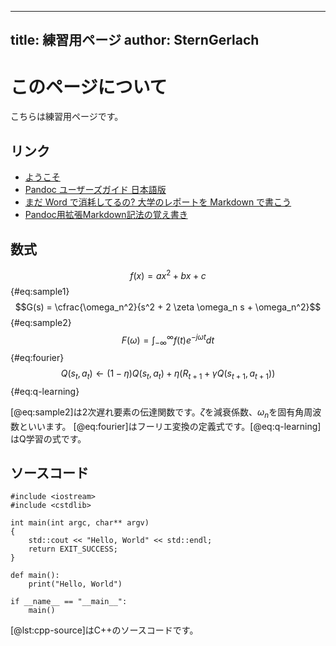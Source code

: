 
---
title:  練習用ページ
author: SternGerlach
---

<!--
 pandoc -s --filter pandoc-crossref -M "crossrefYaml=./crossref_config.yaml" -f markdown -t html5 --mathjax --css ./style.css ./sandbox.md > ./sandbox.html
-->

# このページについて

こちらは練習用ページです。

## リンク

- [ようこそ](./index.html)
- [Pandoc ユーザーズガイド 日本語版](http://sky-y.github.io/site-pandoc-jp/users-guide/)
- [まだ Word で消耗してるの? 大学のレポートを Markdown で書こう](https://qiita.com/Kumassy/items/5b6ae6b99df08fb434d9)
- [Pandoc用拡張Markdown記法の覚え書き](http://www.grkt.com/2013/01/14/1422)

## 数式

$$f(x) = ax^2 + bx + c$$ {#eq:sample1}
$$G(s) = \cfrac{\omega_n^2}{s^2 + 2 \zeta \omega_n s + \omega_n^2}$$ {#eq:sample2}
$$F(\omega) = \int_{-\infty}^{\infty} f(t) e^{-j \omega t} dt$$ {#eq:fourier}
$$Q(s_t, a_t) \leftarrow (1 - \eta) Q(s_t, a_t) + \eta (R_{t + 1} + \gamma Q(s_{t + 1}, a_{t + 1}))$$ {#eq:q-learning}

[@eq:sample2]は2次遅れ要素の伝達関数です。$\zeta$を減衰係数、$\omega_n$を固有角周波数といいます。
[@eq:fourier]はフーリエ変換の定義式です。[@eq:q-learning]はQ学習の式です。

## ソースコード

```{#lst:cpp-source .cpp .numberLines startFrom="1" caption="C++のソースコード"}
#include <iostream>
#include <cstdlib>

int main(int argc, char** argv)
{
    std::cout << "Hello, World" << std::endl;
    return EXIT_SUCCESS;
}
```

```{#lst:py-source .py .numberLines startFrom="1" caption="Pythonのソースコード"}
def main():
    print("Hello, World")

if __name__ == "__main__":
    main()
```

[@lst:cpp-source]はC++のソースコードです。
